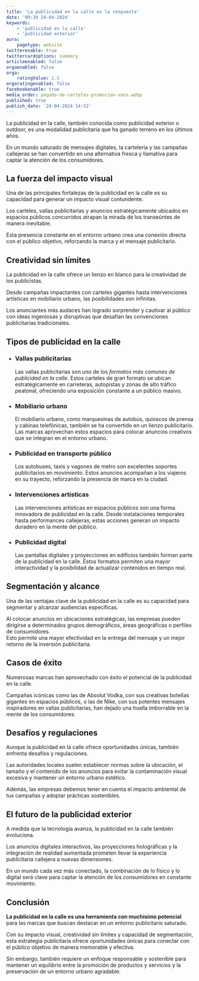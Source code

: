 ```yaml
---
title: 'La publicidad en la calle es la respuesta'
date: '09:30 24-04-2024'
keywords:
    - 'publicidad en la calle'
    - 'publicidad exterior'
aura:
    pagetype: website
twitterenable: true
twittercardoptions: summary
articleenabled: false
orgaenabled: false
orga:
    ratingValue: 2.5
orgaratingenabled: false
facebookenable: true
media_order: pegada-de-carteles-promocion-vans.webp
published: true
publish_date: '24-04-2024 14:52'
---
```


La publicidad en la calle, también conocida como publicidad exterior o outdoor, es una modalidad publicitaria que ha ganado terreno en los últimos años.

En un mundo saturado de mensajes digitales, la cartelería y las campañas callejeras se han convertido en una alternativa fresca y llamativa para captar la atención de los consumidores.

## La fuerza del impacto visual

Una de las principales fortalezas de la publicidad en la calle es su capacidad para generar un impacto visual contundente. 

Los carteles, vallas publicitarias y anuncios estratégicamente ubicados en espacios públicos concurridos atrapan la mirada de los transeúntes de manera inevitable. 

Esta presencia constante en el entorno urbano crea una conexión directa con el público objetivo, reforzando la marca y el mensaje publicitario.

## Creatividad sin límites

La publicidad en la calle ofrece un lienzo en blanco para la creatividad de los publicistas.

Desde campañas impactantes con carteles gigantes hasta intervenciones artísticas en mobiliario urbano, las posibilidades son infinitas. 

Los anunciantes más audaces han logrado sorprender y cautivar al público con ideas ingeniosas y disruptivas que desafían las convenciones publicitarias tradicionales.

## Tipos de publicidad en la calle

- ### Vallas publicitarias
  Las vallas publicitarias son uno de los *formatos más comunes de publicidad en la calle*. Estos carteles de gran formato se ubican estratégicamente en carreteras, autopistas y zonas de alto tráfico peatonal, ofreciendo una exposición constante a un público masivo.

- ### Mobiliario urbano
  El mobiliario urbano, como marquesinas de autobús, quioscos de prensa y cabinas telefónicas, también se ha convertido en un lienzo publicitario. Las marcas aprovechan estos espacios para colocar anuncios creativos que se integran en el entorno urbano.

- ### Publicidad en transporte público
  Los autobuses, taxis y vagones de metro son excelentes soportes publicitarios en movimiento. Estos anuncios acompañan a los viajeros en su trayecto, reforzando la presencia de marca en la ciudad.

- ### Intervenciones artísticas
  Las intervenciones artísticas en espacios públicos son una forma innovadora de publicidad en la calle. Desde instalaciones temporales hasta performances callejeras, estas acciones generan un impacto duradero en la mente del público.

- ### Publicidad digital
  Las pantallas digitales y proyecciones en edificios también forman parte de la publicidad en la calle. Estos formatos permiten una mayor interactividad y la posibilidad de actualizar contenidos en tiempo real.

## Segmentación y alcance

Una de las ventajas clave de la publicidad en la calle es su capacidad para segmentar y alcanzar audiencias específicas. 

Al colocar anuncios en ubicaciones estratégicas, las empresas pueden dirigirse a determinados grupos demográficos, áreas geográficas o perfiles de consumidores.  
Esto permite una mayor efectividad en la entrega del mensaje y un mejor retorno de la inversión publicitaria.

## Casos de éxito

Numerosas marcas han aprovechado con éxito el potencial de la publicidad en la calle. 

Campañas icónicas como las de Absolut Vodka, con sus creativas botellas gigantes en espacios públicos, o las de Nike, con sus potentes mensajes inspiradores en vallas publicitarias, han dejado una huella imborrable en la mente de los consumidores.

## Desafíos y regulaciones

Aunque la publicidad en la calle ofrece oportunidades únicas, también enfrenta desafíos y regulaciones.

Las autoridades locales suelen establecer normas sobre la ubicación, el tamaño y el contenido de los anuncios para evitar la contaminación visual excesiva y mantener un entorno urbano estético. 

Además, las empresas debemos tener en cuenta el impacto ambiental de tus campañas y adoptar prácticas sostenibles.

## El futuro de la publicidad exterior

A medida que la tecnología avanza, la publicidad en la calle también evoluciona. 

Los anuncios digitales interactivos, las proyecciones holográficas y la integración de realidad aumentada prometen llevar la experiencia publicitaria callejera a nuevas dimensiones.

En un mundo cada vez más conectado, la combinación de lo físico y lo digital será clave para captar la atención de los consumidores en constante movimiento.

## Conclusión

**La publicidad en la calle es una herramienta con muchísimo potencial** para las marcas que buscan destacar en un entorno publicitario saturado.

Con su impacto visual, creatividad sin límites y capacidad de segmentación, esta estrategia publicitaria ofrece oportunidades únicas para conectar con el público objetivo de manera memorable y efectiva.

Sin embargo, también requiere un enfoque responsable y sostenible para mantener un equilibrio entre la promoción de productos y servicios y la preservación de un entorno urbano agradable.
